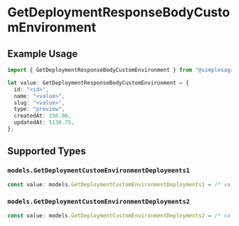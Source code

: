 # GetDeploymentResponseBodyCustomEnvironment

## Example Usage

```typescript
import { GetDeploymentResponseBodyCustomEnvironment } from "@simplesagar/vercel/models/getdeploymentop.js";

let value: GetDeploymentResponseBodyCustomEnvironment = {
  id: "<id>",
  name: "<value>",
  slug: "<value>",
  type: "preview",
  createdAt: 156.06,
  updatedAt: 5130.75,
};
```

## Supported Types

### `models.GetDeploymentCustomEnvironmentDeployments1`

```typescript
const value: models.GetDeploymentCustomEnvironmentDeployments1 = /* values here */
```

### `models.GetDeploymentCustomEnvironmentDeployments2`

```typescript
const value: models.GetDeploymentCustomEnvironmentDeployments2 = /* values here */
```

